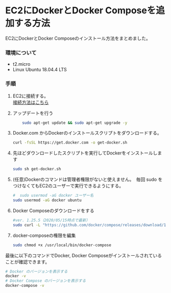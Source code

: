 # EC2にDockerとDocker Composeを追加する方法

EC2にDockerとDocker Composeのインストール方法をまとめました。

### 環境について
- t2.micro
- Linux Ubuntu 18.04.4 LTS

### 手順

1. EC2に接続する。\
    [接続方法はこちら](https://docs.aws.amazon.com/ja_jp/AWSEC2/latest/UserGuide/AccessingInstances.html)

2. アップデートを行う
    ```bash
        sudo apt-get update && sudo apt-get upgrade -y
    ```
3. Docker.com からDockerのインストールスクリプトをダウンロードする。
    ```bash
    curl -fsSL https://get.docker.com -o get-docker.sh
    ```
4. 先ほどダウンロードしたスクリプトを実行してDockerをインストールします
    ```bash
    sudo sh get-docker.sh
    ```
5. (任意)Dockerのコマンドは管理者権限がないと使えません。　毎回 sudo をつけなくてもEC2のユーザーで実行できるようにする。
    ```bash
    #  sudo usermod -aG docker ユーザー名
    sudo usermod -aG docker ubuntu
    ```

6. Docker Composeのダウンロードをする
    ```bash
    #ver. 1.25.5（2020/05/15時点で最新）
    sudo curl -L "https://github.com/docker/compose/releases/download/1.25.5/docker-compose-$(uname -s)-$(uname -m)" -o /usr/local/bin/docker-compose
    ```

7. docker-composeの権限を編集
    ```bash
    sudo chmod +x /usr/local/bin/docker-compose
    ```


最後に以下のコマンドでDocker, Docker Composeがインストールされていることが確認できます。
```bash
# Docker のバージョンを表示する
docker -v
# Docker Compose のバージョンを表示する
docker-compose -v
```


